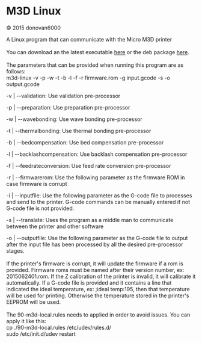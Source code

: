 # M3D Linux
© 2015 donovan6000

A Linux program that can communicate with the Micro M3D printer
<br>
<br>
You can download an the latest executable <a href="https://www.exploitkings.com/public/m3d-linux-V0.10.zip">here</a> or the deb package <a href="https://www.exploitkings.com/public/m3d-linux-V0.10.deb">here</a>.
<br>
<br>
The parameters that can be provided when running this program are as follows:
<br>
m3d-linux -v -p -w -t -b -l -f -r firmware.rom -g input.gcode -s -o output.gcode

-v | --validation: Use validation pre-processor

-p | --preparation: Use preparation pre-processor

-w | --wavebonding: Use wave bonding pre-processor

-t | --thermalbonding: Use thermal bonding pre-processor

-b | --bedcompensation: Use bed compensation pre-processor

-l | --backlashcompensation: Use backlash compensation pre-processor

-f | --feedrateconversion: Use feed rate conversion pre-processor

-r | --firmwarerom: Use the following parameter as the firmware ROM in case firmware is corrupt

-i | --inputfile: Use the following parameter as the G-code file to processes and send to the printer. G-code commands can be manually entered if not G-code file is not provided.

-s | --translate: Uses the program as a middle man to communicate between the printer and other software

-o | --outputfile: Use the following parameter as the G-code file to output after the input file has been processed by all the desired pre-processor stages.
<br>
<br>
If the printer's firmware is corrupt, it will update the firmware if a rom is provided. Firmware roms must be named after their version number, ex: 2015062401.rom. If the Z calibration of the printer is invalid, it will calibrate it automatically. If a G-code file is provided and it contains a line that indicated the ideal temperature, ex: ;ideal temp:195, then that temperature will be used for printing. Otherwise the temperature stored in the printer's EEPROM will be used.
<br>
<br>
The 90-m3d-local.rules needs to applied in order to avoid issues. You can apply it like this:
<br>
cp ./90-m3d-local.rules /etc/udev/rules.d/
<br>
sudo /etc/init.d/udev restart
